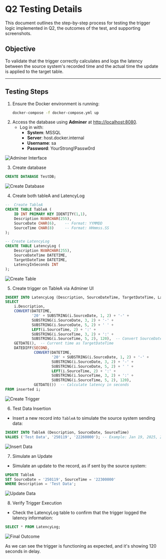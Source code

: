 # Q2 Testing Details

This document outlines the step-by-step process for testing the trigger logic implemented in Q2, the outcomes of the test, and supporting screenshots.

## Objective

To validate that the trigger correctly calculates and logs the latency between the source system's recorded time and the actual time the update is applied to the target table.

---

## Testing Steps

1. Ensure the Docker environment is running:
    ```bash
    docker-compose -f docker-compose.yml up

2. Access the database using **Adminer** at [http://localhost:8080](http://localhost:8080).
   - Log in with:
     - **System**: MSSQL
     - **Server**: host.docker.internal
     - **Username**: sa
     - **Password**: YourStrong!Passw0rd

![Adminer Interface](images/localhost_login.png)

3. Create database
```sql
CREATE DATABASE TestDB;
```

![Create Database](images/create_database.png)

4. Create both tableA and LatencyLog
```sql
--  Create TableA
CREATE TABLE TableA (
    ID INT PRIMARY KEY IDENTITY(1,1),
    Description NVARCHAR(255),
    SourceDate CHAR(6),    -- Format: YYMMDD
    SourceTime CHAR(8)     -- Format: HHmmss.SS
);

-- Create LatencyLog
CREATE TABLE LatencyLog (
    Description NVARCHAR(255),       
    SourceDateTime DATETIME,        
    TargetDateTime DATETIME,         
    LatencyInSeconds INT
);
```

![Create Table](images/create_tableA_latencylog.png)

5. Create trigger on TableA via Adminer UI
```sql
INSERT INTO LatencyLog (Description, SourceDateTime, TargetDateTime, LatencyInSeconds)
SELECT 
    i.Description,
    CONVERT(DATETIME, 
            '20' + SUBSTRING(i.SourceDate, 1, 2) + '-' + 
            SUBSTRING(i.SourceDate, 3, 2) + '-' + 
            SUBSTRING(i.SourceDate, 5, 2) + ' ' + 
            LEFT(i.SourceTime, 2) + ':' + 
            SUBSTRING(i.SourceTime, 3, 2) + ':' + 
            SUBSTRING(i.SourceTime, 5, 2), 120),  -- Convert SourceDate and SourceTime to DATETIME
    GETDATE(),  -- Current time as TargetDateTime
    DATEDIFF(SECOND, 
             CONVERT(DATETIME, 
                     '20' + SUBSTRING(i.SourceDate, 1, 2) + '-' + 
                     SUBSTRING(i.SourceDate, 3, 2) + '-' + 
                     SUBSTRING(i.SourceDate, 5, 2) + ' ' + 
                     LEFT(i.SourceTime, 2) + ':' + 
                     SUBSTRING(i.SourceTime, 3, 2) + ':' + 
                     SUBSTRING(i.SourceTime, 5, 2), 120), 
             GETDATE())  -- Calculate latency in seconds
FROM inserted i;
```

![Create Trigger](images/create_trigger.png)

6. Test Data Insertion
- Insert a new record into `TableA` to simulate the source system sending data:

```sql
INSERT INTO TableA (Description, SourceDate, SourceTime)
VALUES ('Test Data', '250119', '22260000'); -- Example: Jan 19, 2025, 22:26:00
```

![Insert Data](images/insert_data.png)

7. Simulate an Update
- Simulate an update to the record, as if sent by the source system:

```sql
UPDATE TableA 
SET SourceDate = '250119', SourceTime = '22300000' 
WHERE Description = 'Test Data';
```

![Update Data](images/update_data.png)

8. Verify Trigger Execution
- Check the LatencyLog table to confirm that the trigger logged the latency information:

```sql
SELECT * FROM LatencyLog;
```

![Final Outcome](images/final_outcome.png)

As we can see the trigger is functioning as expected, and it's showing 120 seconds in delay.